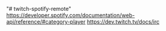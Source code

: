 "# twitch-spotify-remote" 
https://developer.spotify.com/documentation/web-api/reference/#category-player
https://dev.twitch.tv/docs/irc